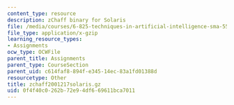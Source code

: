 ```yaml
---
content_type: resource
description: zChaff binary for Solaris
file: /media/courses/6-825-techniques-in-artificial-intelligence-sma-5504-fall-2002/0f4f40c0262b72e94df669611bca7011_zchaff2001217solaris.gz
file_type: application/x-gzip
learning_resource_types:
- Assignments
ocw_type: OCWFile
parent_title: Assignments
parent_type: CourseSection
parent_uid: c614faf8-894f-e345-14ec-83a1fd01388d
resourcetype: Other
title: zchaff2001217solaris.gz
uid: 0f4f40c0-262b-72e9-4df6-69611bca7011
---
```

